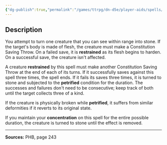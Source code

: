 ```yaml
---
{"dg-publish":true,"permalink":"/games/ttrpg/dn-d5e/player-aids/spells/level-6/flesh-to-stone/","tags":["TTRPG/DND/5e","verbal","somatic","material","concentration"]}
---
```



## Description
You attempt to turn one creature that you can see within range into stone.
If the target's body is made of flesh, the creature must make a Constitution Saving Throw.
On a failed save, it is **restrained** as its flesh begins to harden.
On a successful save, the creature isn't affected.

A creature **restrained** by this spell must make another Constitution Saving Throw at the end of each of its turns.
If it successfully saves against this spell three times, the spell ends.
If it fails its saves three times, it is turned to stone and subjected to the **petrified** condition for the duration.
The successes and failures don't need to be consecutive; keep track of both until the target collects three of a kind.

If the creature is physically broken while **petrified**, it suffers from similar deformities if it reverts to its original state.

If you maintain your **concentration** on this spell for the entire possible duration, the creature is turned to stone until the effect is removed.

---

**Sources:** PHB, page 243
